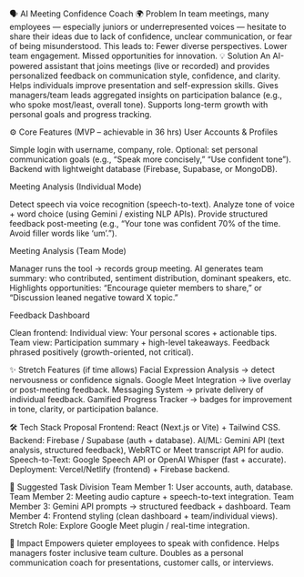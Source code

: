 🗣️ AI Meeting Confidence Coach
🌍 Problem
In team meetings, many employees — especially juniors or underrepresented voices — hesitate to share their ideas due to lack of confidence, unclear communication, or fear of being misunderstood. This leads to:
Fewer diverse perspectives.
Lower team engagement.
Missed opportunities for innovation.
💡 Solution
An AI-powered assistant that joins meetings (live or recorded) and provides personalized feedback on communication style, confidence, and clarity.
Helps individuals improve presentation and self-expression skills.
Gives managers/team leads aggregated insights on participation balance (e.g., who spoke most/least, overall tone).
Supports long-term growth with personal goals and progress tracking.



⚙️ Core Features (MVP – achievable in 36 hrs)
User Accounts & Profiles


Simple login with username, company, role.
Optional: set personal communication goals (e.g., “Speak more concisely,” “Use confident tone”).
Backend with lightweight database (Firebase, Supabase, or MongoDB).


Meeting Analysis (Individual Mode)


Detect speech via voice recognition (speech-to-text).
Analyze tone of voice + word choice (using Gemini / existing NLP APIs).
Provide structured feedback post-meeting (e.g., “Your tone was confident 70% of the time. Avoid filler words like ‘um’.”).


Meeting Analysis (Team Mode)


Manager runs the tool → records group meeting.
AI generates team summary: who contributed, sentiment distribution, dominant speakers, etc.
Highlights opportunities: “Encourage quieter members to share,” or “Discussion leaned negative toward X topic.”


Feedback Dashboard


Clean frontend:
Individual view: Your personal scores + actionable tips.
Team view: Participation summary + high-level takeaways.
Feedback phrased positively (growth-oriented, not critical).



✨ Stretch Features (if time allows)
Facial Expression Analysis → detect nervousness or confidence signals.
Google Meet Integration → live overlay or post-meeting feedback.
Messaging System → private delivery of individual feedback.
Gamified Progress Tracker → badges for improvement in tone, clarity, or participation balance.

🛠️ Tech Stack Proposal
Frontend: React (Next.js or Vite) + Tailwind CSS.
Backend: Firebase / Supabase (auth + database).
AI/ML: Gemini API (text analysis, structured feedback), WebRTC or Meet transcript API for audio.
Speech-to-Text: Google Speech API or OpenAI Whisper (fast + accurate).
Deployment: Vercel/Netlify (frontend) + Firebase backend.



📅 Suggested Task Division
Team Member 1: User accounts, auth, database.
Team Member 2: Meeting audio capture + speech-to-text integration.
Team Member 3: Gemini API prompts → structured feedback + dashboard.
Team Member 4: Frontend styling (clean dashboard + team/individual views).
Stretch Role: Explore Google Meet plugin / real-time integration.



🌟 Impact
Empowers quieter employees to speak with confidence.
Helps managers foster inclusive team culture.
Doubles as a personal communication coach for presentations, customer calls, or interviews.
